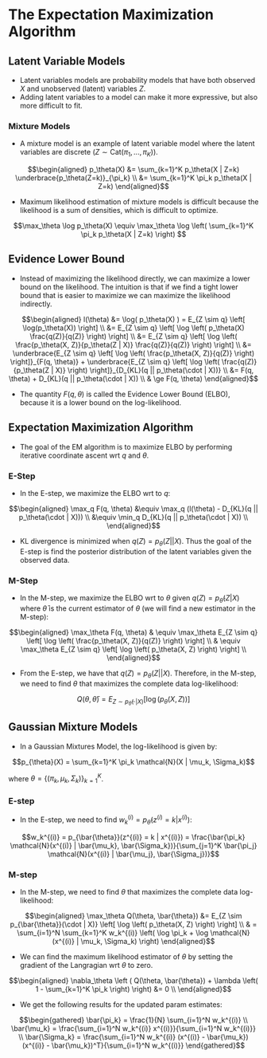 # The Expectation Maximization Algorithm

## Latent Variable Models
* Latent variables models are probability models that have both observed $X$ and unobserved (latent) variables $Z$. 
* Adding latent variables to a model can make it more expressive, but also more difficult to fit.

### Mixture Models
* A mixture model is an example of latent variable model where the latent variables are discrete $( Z \sim \text{Cat}(\pi_1, ..., \pi_K))$.
``` math
\begin{aligned}
p_\theta(X) &= \sum_{k=1}^K p_\theta(X | Z=k) \underbrace{p_\theta(Z=k)}_{\pi_k} \\
	&= \sum_{k=1}^K \pi_k p_\theta(X | Z=k)
\end{aligned}
```
* Maximum likelihood estimation of mixture models is difficult because the likelihood is a sum of densities, which is difficult to optimize.
``` math
\max_\theta \log p_\theta(X) \equiv \max_\theta \log \left( \sum_{k=1}^K \pi_k p_\theta(X | Z=k) \right) 
```

## Evidence Lower Bound
* Instead of maximizing the likelihood directly, we can maximize a lower bound on the likelihood. The intuition is that if we find a tight lower bound that is easier to maximize we can maximize the likelihood indirectly.  
``` math
\begin{aligned}
l(\theta) &= \log( p_\theta(X) ) = E_{Z \sim q} \left[ \log(p_\theta(X)) \right] \\
	&= E_{Z \sim q} \left[ \log \left( p_\theta(X) \frac{q(Z)}{q(Z)} \right) \right] \\
	&= E_{Z \sim q} \left[ \log \left( \frac{p_\theta(X, Z)}{p_\theta(Z | X)} \frac{q(Z)}{q(Z)} \right) \right] \\
	&= \underbrace{E_{Z \sim q} \left[ \log \left( \frac{p_\theta(X, Z)}{q(Z)} \right) \right]}_{F(q, \theta)} +  \underbrace{E_{Z \sim q} \left[ \log \left( \frac{q(Z)}{p_\theta(Z | X)} \right) \right]}_{D_{KL}(q || p_\theta(\cdot | X))} \\
	&= F(q, \theta) + D_{KL}(q || p_\theta(\cdot | X)) \\
	& \ge F(q, \theta)
\end{aligned}
```
* The quantity $F(q, \theta)$ is called the Evidence Lower Bound (ELBO), because it is a lower bound on the log-likelihood. 

## Expectation Maximization Algorithm
* The goal of the EM algorithm is to maximize ELBO by performing iterative coordinate ascent wrt $q$ and $\theta$.

### E-Step
* In the E-step, we maximize the ELBO wrt to $q$:
``` math
\begin{aligned}
\max_q F(q, \theta) &\equiv \max_q (l(\theta) - D_{KL}(q || p_\theta(\cdot | X))) \\	
	&\equiv \min_q D_{KL}(q || p_\theta(\cdot | X)) \\
\end{aligned}
```
* KL divergence is minimized when $q(Z) = p_\theta(Z || X)$. Thus the goal of the E-step is find the posterior distribution of the latent variables given the observed data.

### M-Step
* In the M-step, we maximize the ELBO wrt to $\theta$ given $q(Z) = p_{\bar{\theta}}(Z | X)$ where $\bar{\theta}$ is the current estimator of $\theta$ (we will find a new estimator in the M-step):
``` math
\begin{aligned}
\max_\theta F(q, \theta) & \equiv \max_\theta E_{Z \sim q} \left[ \log \left( \frac{p_\theta(X, Z)}{q(Z)} \right) \right] \\
& \equiv \max_\theta E_{Z \sim q} \left[ \log \left( p_\theta(X, Z) \right) \right] \\
\end{aligned}
```

* From the E-step, we have that $q(Z) = p_\theta(Z || X)$. Therefore, in the M-step, we need to find $\theta$ that maximizes the complete data log-likelihood:
``` math 
Q(\theta, \bar{\theta}) = E_{Z \sim p_{\bar{\theta}}(\cdot | X)} \left[ \log \left( p_\theta(X, Z) \right) \right]
```

## Gaussian Mixture Models
* In a Gaussian Mixtures Model, the log-likelihood is given by:
``` math
p_{\theta}(X) = \sum_{k=1}^K \pi_k \mathcal{N}(X | \mu_k, \Sigma_k)
``` 
where $\theta = \{(\pi_k, \mu_k, \Sigma_k)\}_{k=1}^K$.
### E-step
* In the E-step, we need to find $w_k^{(i)} = p_{\bar{\theta}}(z^{(i)} = k | x^{(i)})$:
``` math
w_k^{(i)} = p_{\bar{\theta}}(z^{(i)} = k | x^{(i)}) = \frac{\bar{\pi_k} \mathcal{N}(x^{(i)} | \bar{\mu_k}, \bar{\Sigma_k})}{\sum_{j=1}^K \bar{\pi_j} \mathcal{N}(x^{(i)} | \bar{\mu_j}, \bar{\Sigma_j})}
```

### M-step
* In the M-step, we need to find $\theta$ that maximizes the complete data log-likelihood:
``` math
\begin{aligned}
\max_\theta Q(\theta, \bar{\theta}) &= E_{Z \sim p_{\bar{\theta}}(\cdot | X)} \left[ \log \left( p_\theta(X, Z) \right) \right] \\
	& = \sum_{i=1}^N \sum_{k=1}^K w_k^{(i)} \left( \log \pi_k + \log \mathcal{N}(x^{(i)} | \mu_k, \Sigma_k) \right)
\end{aligned}
```
* We can find the maximum likelihood estimator of $\theta$ by setting the gradient of the Langragian wrt $\theta$ to zero.
``` math
\begin{aligned}
\nabla_\theta \left ( Q(\theta, \bar{\theta}) + \lambda \left( 1 - \sum_{k=1}^K \pi_k \right) \right) &= 0 \\
\end{aligned}
```
* We get the following results for the updated param estimates:
``` math
\begin{gathered}
\bar{\pi_k} = \frac{1}{N} \sum_{i=1}^N w_k^{(i)} \\
\bar{\mu_k} = \frac{\sum_{i=1}^N w_k^{(i)} x^{(i)}}{\sum_{i=1}^N w_k^{(i)}} \\
\bar{\Sigma_k} = \frac{\sum_{i=1}^N w_k^{(i)} (x^{(i)} - \bar{\mu_k})(x^{(i)} - \bar{\mu_k})^T}{\sum_{i=1}^N w_k^{(i)}}
\end{gathered}
```
